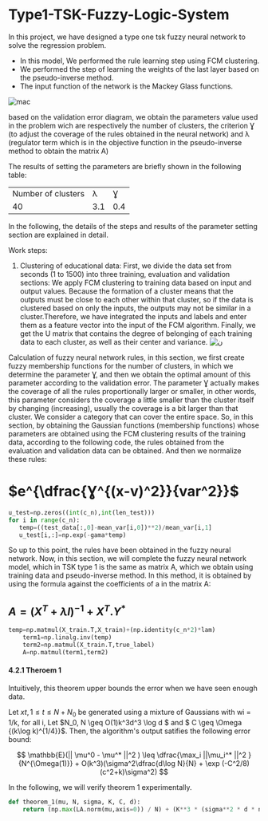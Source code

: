 # Type1-TSK-Fuzzy-Logic-System
In this project, we have designed a type one tsk fuzzy neural network to solve the regression problem.
- In this model, We performed the rule learning step using FCM clustering.
- We performed the step of learning the weights of the last layer based on the pseudo-inverse method.
- The input function of the network is the Mackey Glass functions.

![mac](https://user-images.githubusercontent.com/115353236/200356432-d7d5f0cc-a742-44c0-827e-b99fe4401e49.PNG)


based on the validation error diagram, we obtain the parameters value used in the problem wich are respectively the number of clusters, the criterion Ɣ (to adjust the coverage of the rules obtained in the neural network) and λ (regulator term which is in the objective function in the pseudo-inverse method to obtain the matrix A)

The results of setting the parameters are briefly shown in the following table:

<table>
  <tr>
    <td>Number of clusters</td>
    <td>λ</td>
    <td>Ɣ</td>
  </tr>
  <tr>
    <td>40</td>
    <td>3.1</td>
    <td>0.4</td>
  </tr>
</table>
  
In the following, the details of the steps and results of the parameter setting section are explained
 in detail.


Work steps:
1. Clustering of educational data:
First, we divide the data set from seconds (1 to 1500) into three training, evaluation and validation sections:
We apply FCM clustering to training data based on input and output values. Because the formation of a cluster means that the outputs
must be close to each other within that cluster, so if the data is clustered based on only the inputs, the outputs may not be similar
in a cluster.Therefore, we have integrated the inputs and labels and enter them as a feature vector into the input of the FCM algorithm.
Finally, we get the U matrix that contains the degree of belonging of each training data to each cluster, as well as their center and variance.
![ن](https://user-images.githubusercontent.com/115353236/200360717-3327c779-ef33-429d-99c1-9c9697703c5a.PNG)


Calculation of fuzzy neural network rules, in this section, we first create fuzzy membership functions for the number of clusters, in which we determine the parameter Ɣ, and then we obtain the optimal amount of this parameter according to the validation error.
The parameter Ɣ actually makes the coverage of all the rules proportionally larger or smaller, in other words, this parameter considers the coverage a little smaller than the cluster itself by changing (increasing), usually the coverage is a bit larger than that cluster. We consider a category that can cover the entire space.
So, in this section, by obtaining the Gaussian functions (membership functions) whose parameters are obtained using the FCM clustering results of the training data, according to the following code, the rules obtained from the evaluation and validation data can be obtained.
And then we normalize these rules:

# $e^{\dfrac{Ɣ^{(x-v)^2}}{var^2}}$


```python
u_test=np.zeros((int(c_n),int(len_test)))
for i in range(c_n):
   temp=((test_data[:,0]-mean_var[i,0])**2)/mean_var[i,1]
   u_test[i,:]=np.exp(-gama*temp)

```
So up to this point, the rules have been obtained in the fuzzy neural network.
Now, in this section, we will complete the fuzzy neural network model, which in TSK type 1 is the same as matrix A, 
which we obtain using training data and pseudo-inverse method. In this method, it is obtained by using the formula 
against the coefficients of a in the matrix A:

## $A={(X^T+λI)}^{-1} +X^T.Y^*$

```python
temp=np.matmul(X_train.T,X_train)+(np.identity(c_n*2)*lam)
    term1=np.linalg.inv(temp)
    term2=np.matmul(X_train.T,true_label)
    A=np.matmul(term1,term2)

```








#### 4.2.1 Theroem 1
Intuitively, this theorem upper bounds the error when we have seen enough data. <br>

Let $xt, 1 \leq t \leq N + N_0$ be generated using a mixture of Gaussians  with wi = 1/k,
for all i,  Let $N_0, N \geq  O(1)k^3d^3 \log d $ and $ C \geq \Omega {(k\log k)^{1/4}}$. Then, the algorithm's output satifies the following error bound:

$$ \mathbb{E}(|| \mu^0 - \mu^* ||^2 ) \leq \dfrac{\max_i  ||\mu_i^* ||^2 }{N^{\Omega(1)}} + O(k^3)(\sigma^2\dfrac{d\log N}{N} + \exp (-C^2/8)(c^2+k)\sigma^2) $$

In the following, we will verify theorem 1 experimentally.

```python
def theorem_1(mu, N, sigma, K, C, d):
    return (np.max(LA.norm(mu,axis=0)) / N) + (K**3 * (sigma**2 * d * np.log(N) / N) + np.exp(-C**2 / 8) * (C**2 + K)* sigma**2)
```
    

